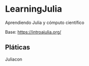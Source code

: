 # LearningJulia
Aprendiendo Julia y cómputo científico


Base: https://introajulia.org/


## Pláticas 

Juliacon
